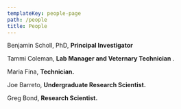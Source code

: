 ```yaml
---
templateKey: people-page
path: /people
title: People
---
```

<!--StartFragment-->

Benjamin Scholl, PhD, **Principal Investigator**

Tammi Coleman, **L﻿ab Manager and Veternary Technician** .

M﻿aria Fina,  **Technician.**

J﻿oe Barreto, **U﻿ndergraduate Research Scientist.**

G﻿reg Bond, **Research Scientist.**



<!--EndFragment-->
